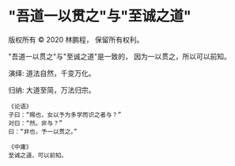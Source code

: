 # "吾道一以贯之"与"至诚之道"

版权所有 © 2020 林鹏程， 保留所有权利。

"吾道一以贯之"与"至诚之道"是一致的，
因为一以贯之，所以可以前知。

演绎: 道法自然，千变万化。

归纳: 大道至简，万法归宗。

```
《论语》
子曰：“赐也，女以予为多学而识之者与？”
对曰：“然。非与？”
曰：“非也，予一以贯之。”

《中庸》
至诚之道，可以前知。
```
